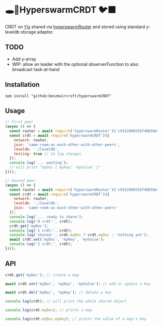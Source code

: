 # 🕳️🥊HyperswarmCRDT 🐦‍⬛ 

CRDT on [Yjs](https://docs.yjs.dev/api/y.doc) shared via [hyperswarmRouter](https://github.com/benzmuircroft/hyperswarmRouter) and stored using standard y-leveldb storage adaptor.

## TODO
- Add y-array
- WIP: allow an leader with the optional observerFunction to also broadcast task-at-hand

## Installation
```
npm install "github:benzmuircroft/hyperswarmCRDT"
```

## Usage
```js
// First peer
(async () => {
  const router = await require('hyperswarmRouter')('c915296031bf40b58ef7f1d6b883512e799c1982b83acdc7ce27a2079a8c196f');
  const crdt = await require('hyperswarmCRDT')({
    network: router,
    join: 'same-room-as-each-other-with-other-peers',
    leveldb: './leveldb',
    testing: true // to log changes
  });
  console.log('... waiting');
  // will print "myDoc { myKey: 'myValue' }"
})();
```
```js
// Second peer
(async () => {
  const router = await require('hyperswarmRouter')('c915296031bf40b58ef7f1d6b883512e799c1982b83acdc7ce27a2079a8c196f');
  const crdt = await require('hyperswarmCRDT')({
    network: router,
    leveldb: './leveldb',
    join: 'same-room-as-each-other-with-other-peers'
  });
  console.log('... ready to share');
  console.log('0 crdt:', crdt);
  crdt.get('myDoc');
  console.log('1 crdt:', crdt);
  console.log('shared:', crdt.myDoc ? crdt.myDoc : 'nothing yet');
  await crdt.set('myDoc', 'myKey', 'myValue');
  console.log('2 crdt:', crdt);
})();
```

## API
```js
crdt.get('myDoc'); // create a map

await crdt.set('myDoc', 'myKey', 'myValue'); // add or update a key

await crdt.del('myDoc', 'myKey'); // delete a key

console.log(crdt); // will print the whole shared object

console.log(crdt.myDoc); // prints a map 

console.log(crdt.myDoc.myKey); // prints the value of a map's key
```
